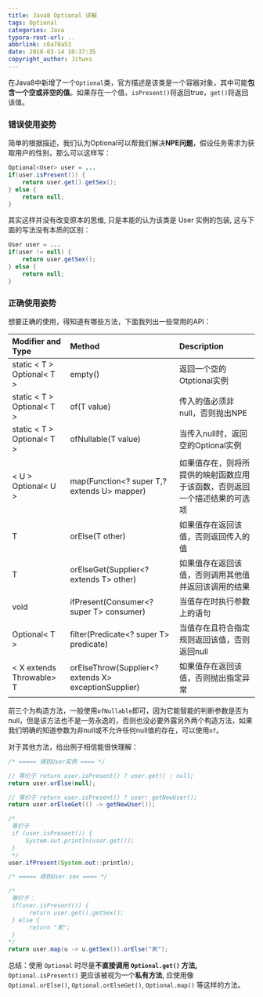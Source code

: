 ```yaml
---
title: Java8 Optional 详解
tags: Optional
categories: Java
typora-root-url: ..
abbrlink: c6a78a53
date: 2018-03-14 10:37:35
copyright_author: Jitwxs
---
```


在Java8中新增了一个`Optional`类，官方描述是该类是一个容器对象，其中可能**包含一个空或非空的值**。如果存在一个值，`isPresent()`将返回true，`get()`将返回该值。

### 错误使用姿势

简单的根据描述，我们认为Optional可以帮我们解决**NPE问题**，假设任务需求为获取用户的性别，那么可以这样写：

```java
Optional<User> user = ...
if(user.isPresent()) {
	return user.get().getSex();
} else {
	return null;
}
```

其实这样并没有改变原本的思维, 只是本能的认为该类是 User 实例的包装, 这与下面的写法没有本质的区别：

```java
User user = ...
if(user != null) {
	return user.getSex();
} else {
	return null;
}
```

### 正确使用姿势

想要正确的使用，得知道有哪些方法，下面我列出一些常用的API：

| Modifier and Type | Method | Description |
|:------------- |:-------------|:-----| 
| static < T > Optional< T > | empty() | 返回一个空的Otptional实例 |
| static < T > Optional< T > | of(T value) | 传入的值必须非null，否则抛出NPE |
| static < T > Optional< T > | ofNullable(T value)| 当传入null时，返回空的Optional实例 |
| < U > Optional< U > | map(Function<? super T,? extends U> mapper) | 如果值存在，则将所提供的映射函数应用于该函数，否则返回一个描述结果的可选项 |
| T | orElse(T other) | 如果值存在返回该值，否则返回传入的值 |
| T | orElseGet(Supplier<? extends T> other) | 如果值存在返回该值，否则调用其他值并返回该调用的结果 |
| void | ifPresent(Consumer<? super T> consumer) | 当值存在时执行参数上的语句 |
| Optional< T > | filter(Predicate<? super T> predicate) | 当值存在且符合指定规则返回该值，否则返回null |
| < X extends Throwable> T | orElseThrow(Supplier<? extends X> exceptionSupplier) | 如果值存在返回该值，否则抛出指定异常 |

前三个为构造方法，一般使用`ofNullable`即可，因为它能智能的判断参数是否为null，但是该方法也不是一劳永逸的，否则也没必要外露另外两个构造方法，如果我们明确的知道参数为非null或不允许任何null值的存在，可以使用`of`。

对于其他方法，给出例子相信能很快理解：

```java
/* ===== 得到User实例 ==== */

// 等价于 return user.isPresent() ? user.get() : null;
return user.orElse(null); 

// 等价于 return user.isPresent() ? user: getNewUser();
return user.orElseGet(() -> getNewUser());

/*
 等价于 
 if (user.isPresent()) { 
	 System.out.println(user.get()); 
 }
 */
user.ifPresent(System.out::println);
```

```java
/* ===== 得到User.sex ==== */

/*
 等价于：
 if(user.isPresent()) {
	  return user.get().getSex();
 } else {
	  return "男";
 }
*/
return user.map(u -> u.getSex()).orElse("男");
```

总结：使用 `Optional` 时尽量**不直接调用 `Optional.get()` 方法,** `Optional.isPresent()` 更应该被视为一个**私有方法**, 应使用像 `Optional.orElse()`, `Optional.orElseGet()`, `Optional.map()` 等这样的方法。


